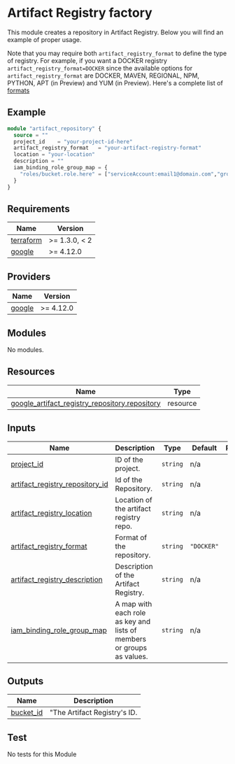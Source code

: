 # Artifact Registry factory

This module creates a repository in Artifact Registry. Below you will find an example of proper usage.

Note that you may require both `artifact_registry_format` to define the type of registry. For example, if you want a DOCKER registry `artifact_registry_format=DOCKER`  since the available options for `artifact_registry_format` are DOCKER, MAVEN, REGIONAL, NPM, PYTHON, APT (in Preview) and YUM (in Preview). Here's a complete list of [formats](https://cloud.google.com/storage/docs/locations)

## Example

```terraform
module "artifact_repository" {
  source = ""
  project_id    = "your-project-id-here"
  artifact_registry_format   = "your-artifact-registry-format"
  location = "your-location"
  description = ""
  iam_binding_role_group_map = {
    "roles/bucket.role.here" = ["serviceAccount:email1@domain.com","group:email2@domain.com"]
  }
}
```

## Requirements

| Name                                                                      | Version      |
| ------------------------------------------------------------------------- | ------------ |
| <a name="requirement_terraform"></a> [terraform](#requirement\_terraform) | >= 1.3.0, < 2    |
| <a name="requirement_google"></a> [google](#requirement\_google)          | >= 4.12.0 |

## Providers

| Name                                                       | Version      |
| ---------------------------------------------------------- | ------------ |
| <a name="provider_google"></a> [google](#provider\_google) | >= 4.12.0 |

## Modules

No modules.

## Resources

| Name                                                                                                                          | Type     |
| ----------------------------------------------------------------------------------------------------------------------------- | -------- |
| [google_artifact_registry_repository.repository](https://registry.terraform.io/providers/hashicorp/google/latest/docs/resources/artifact_registry_repository) | resource |

## Inputs

| Name                                                                                                                  | Description                                                           | Type     | Default      | Required |
| --------------------------------------------------------------------------------------------------------------------- | --------------------------------------------------------------------- | -------- | ------------ |:--------:|
| <a name="input_project_id"></a> [project_id](#input\_project\_id)                                                     | ID of the project.                                                    | `string` | n/a          | yes      |
| <a name="input_artifact_registry_repository_id"></a> [artifact_registry_repository_id](#input\_name)                  | Id of the Repository.                                                 | `string` | n/a          | yes      |
| <a name="input_artifact_registry_location"></a> [artifact_registry_location](#input\_location)                        | Location of the artifact registry repo.                               | `string` | n/a          | yes      |
| <a name="input_artifact_registry_format"></a> [artifact_registry_format](#input\_repository\_format)                      | Format of the repository.                                             | `string` | `"DOCKER"`   | no       |
| <a name="input_artifact_registry_description"></a>[artifact_registry_description ](#artifact_registry_description)    | Description of the Artifact Registry.                                 | `string` | n/a          | no       |
| <a name="input_iam_binding_role_group_map"></a> [iam_binding_role_group_map](#input\_iam\_binding\_role\_group\_map)  | A map with each role as key and lists of members or groups as values. | `string` | n/a          | no       |

## Outputs

| Name                                                                          | Description                    |
| ----------------------------------------------------------------------------- | ---------------------          |
| <a name="output_repository_id"></a> [bucket\_id](#output\_repository\_id)     |"The Artifact Registry's ID.    |

## Test

No tests for this Module
